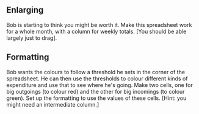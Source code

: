 ## Enlarging

Bob is starting to think you might be worth it.  Make this spreadsheet work
for a whole month, with a column for weekly totals.  [You should be able
largely just to drag].




## Formatting

Bob wants the colours to follow a threshold he sets in the corner of the
spreadsheet.  He can then use the thresholds to colour different kinds of
expenditure and use that to see where he's going.  Make two cells, one for
big outgoings (to colour red) and the other for big incomings (to colour
green).  Set up the formatting to use the values of these cells.  [Hint: you
might need an intermediate column.]
